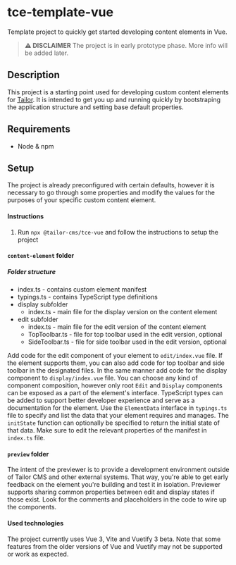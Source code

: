 # tce-template-vue

Template project to quickly get started developing content elements in Vue.

> **:warning: DISCLAIMER**
> The project is in early prototype phase. More info will be added later.

## Description

This project is a starting point used for developing custom content elements
for [Tailor](https://github.com/ExtensionEngine/tailor).
It is intended to get you up and running quickly by bootstraping the application
structure and setting base default properties.

## Requirements

- Node & npm

## Setup

The project is already preconfigured with certain defaults,
however it is necessary to go through some properties and modify the values
for the purposes of your specific custom content element.

#### Instructions

1. Run `npx @tailor-cms/tce-vue` and follow the instructions to setup the project

#### `content-element` folder

##### Folder structure
<ul>
  <li>index.ts - contains custom element manifest</li>
  <li>typings.ts - contains TypeScript type definitions</li>
  <li>display subfolder
    <ul>
      <li>index.ts - main file for the display version on the content element</li>
    </ul>
  </li>
  <li>edit subfolder
    <ul>
      <li>index.ts - main file for the edit version of the content element</li>
      <li>TopToolbar.ts - file for top toolbar used in the edit version, optional</li>
      <li>SideToolbar.ts - file for side toolbar used in the edit version, optional</li>
    </ul>
  </li>
</ul>

Add code for the edit component of your element to `edit/index.vue` file. If the element
supports them, you can also add code for top toolbar and side toolbar in the designated
files. In the same manner add code for the display component to `display/index.vue` file. 
You can choose any kind of component composition, however only root `Edit` and `Display`
components can be exposed as a part of the element's interface. TypeScript types can be
added to support better developer experience and serve as a documentation for the element.
Use the `ElementData` interface in `typings.ts` file to specify and list the data that 
your element requires and manages. The `initState` function can optionally be specified 
to return the initial state of that data.
Make sure to edit the relevant properties of the manifest in `index.ts` file.

#### `preview` folder

The intent of the previewer is to provide a development environment outside
of Tailor CMS and other external systems. That way, you're able to get early 
feedback on the element you're building and test it in isolation.
Previewer supports sharing common properties between edit and display states if those exist.
Look for the comments and placeholders in the code to wire up the components.

#### Used technologies

The project currently uses Vue 3, Vite and Vuetify 3 beta. Note that some features
from the older versions of Vue and Vuetify may not be supported or work as expected.
